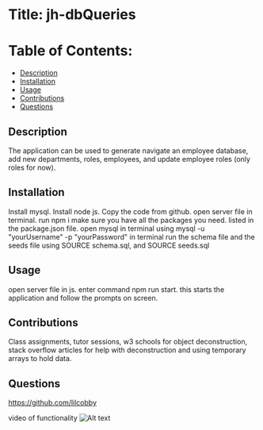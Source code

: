 # Title: jh-dbQueries

# Table of Contents:

- [Description](#description)
- [Installation](#installation)
- [Usage](#usage)
- [Contributions](#contributions)
- [Questions](#questions)

## Description

The application can be used to generate navigate an employee database, add new departments, roles, employees, and update employee roles (only roles for now).

## Installation

Install mysql.
Install node js.
Copy the code from github.
open server file in terminal.
run npm i make sure you have all the packages you need. listed in the package.json file.
open mysql in terminal using mysql -u "yourUsername" -p "yourPassword"
in terminal run the schema file and the seeds file using SOURCE schema.sql, and SOURCE seeds.sql

## Usage

open server file in js. enter command npm run start.
this starts the application and follow the prompts on screen.

## Contributions

Class assignments, tutor sessions, w3 schools for object deconstruction, stack overflow articles for help with deconstruction and using temporary arrays to hold data.

## Questions

https://github.com/lilcobby

video of functionality
![Alt text](studentDBpromt_gif.gif)
